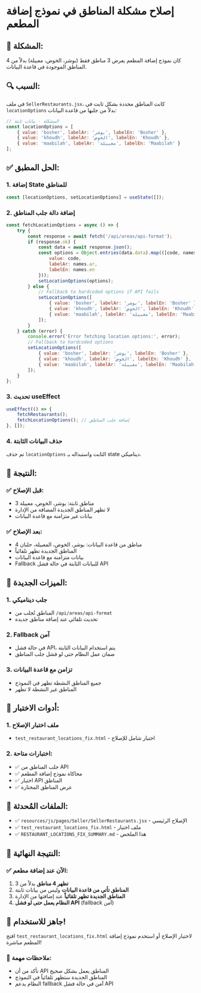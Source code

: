 # إصلاح مشكلة المناطق في نموذج إضافة المطعم

## 🚨 **المشكلة:**
كان نموذج إضافة المطعم يعرض 3 مناطق فقط (بوشر، الخوض، معبيلة) بدلاً من 4 المناطق الموجودة في قاعدة البيانات.

## 🔍 **السبب:**
في ملف `SellerRestaurants.jsx`، كانت المناطق محددة بشكل ثابت في `locationOptions` بدلاً من جلبها من قاعدة البيانات:

```javascript
// المشكلة - بيانات ثابتة
const locationOptions = [
    { value: 'bosher', labelAr: 'بوشر', labelEn: 'Bosher' },
    { value: 'khoudh', labelAr: 'الخوض', labelEn: 'Khoudh' },
    { value: 'maabilah', labelAr: 'معبيلة', labelEn: 'Maabilah' }
];
```

## ✅ **الحل المطبق:**

### 1. **إضافة State للمناطق**
```javascript
const [locationOptions, setLocationOptions] = useState([]);
```

### 2. **إضافة دالة جلب المناطق**
```javascript
const fetchLocationOptions = async () => {
    try {
        const response = await fetch('/api/areas/api-format');
        if (response.ok) {
            const data = await response.json();
            const options = Object.entries(data.data).map(([code, names]) => ({
                value: code,
                labelAr: names.ar,
                labelEn: names.en
            }));
            setLocationOptions(options);
        } else {
            // Fallback to hardcoded options if API fails
            setLocationOptions([
                { value: 'bosher', labelAr: 'بوشر', labelEn: 'Bosher' },
                { value: 'khoudh', labelAr: 'الخوض', labelEn: 'Khoudh' },
                { value: 'maabilah', labelAr: 'معبيلة', labelEn: 'Maabilah' }
            ]);
        }
    } catch (error) {
        console.error('Error fetching location options:', error);
        // Fallback to hardcoded options
        setLocationOptions([
            { value: 'bosher', labelAr: 'بوشر', labelEn: 'Bosher' },
            { value: 'khoudh', labelAr: 'الخوض', labelEn: 'Khoudh' },
            { value: 'maabilah', labelAr: 'معبيلة', labelEn: 'Maabilah' }
        ]);
    }
};
```

### 3. **تحديث useEffect**
```javascript
useEffect(() => {
    fetchRestaurants();
    fetchLocationOptions(); // إضافة جلب المناطق
}, []);
```

### 4. **حذف البيانات الثابتة**
تم حذف `locationOptions` الثابت واستبداله بـ state ديناميكي.

## 🎯 **النتيجة:**

### ✅ **قبل الإصلاح:**
- 3 مناطق ثابتة: بوشر، الخوض، معبيلة
- لا تظهر المناطق الجديدة المضافة من الإدارة
- بيانات غير متزامنة مع قاعدة البيانات

### ✅ **بعد الإصلاح:**
- 4 مناطق من قاعدة البيانات: بوشر، الخوض، المعبيلة، حلبان
- المناطق الجديدة تظهر تلقائياً
- بيانات متزامنة مع قاعدة البيانات
- Fallback للبيانات الثابتة في حالة فشل API

## 🔧 **الميزات الجديدة:**

### 1. **جلب ديناميكي**
- المناطق تُجلب من `/api/areas/api-format`
- تحديث تلقائي عند إضافة مناطق جديدة

### 2. **Fallback آمن**
- في حالة فشل API، يتم استخدام البيانات الثابتة
- ضمان عمل النظام حتى لو فشل جلب المناطق

### 3. **تزامن مع قاعدة البيانات**
- جميع المناطق النشطة تظهر في النموذج
- المناطق غير النشطة لا تظهر

## 🧪 **أدوات الاختبار:**

### 1. **ملف اختبار الإصلاح**
- `test_restaurant_locations_fix.html` - اختبار شامل للإصلاح

### 2. **اختبارات متاحة:**
- ✅ جلب المناطق من API
- ✅ محاكاة نموذج إضافة المطعم
- ✅ اختبار API المناطق
- ✅ عرض المناطق المختارة

## 📝 **الملفات المُحدثة:**
- ✅ `resources/js/pages/Seller/SellerRestaurants.jsx` - الإصلاح الرئيسي
- ✅ `test_restaurant_locations_fix.html` - ملف اختبار
- ✅ `RESTAURANT_LOCATIONS_FIX_SUMMARY.md` - هذا الملخص

## 🚀 **النتيجة النهائية:**

### ✅ **الآن عند إضافة مطعم:**
1. **تظهر 4 مناطق** بدلاً من 3
2. **المناطق تأتي من قاعدة البيانات** وليس من بيانات ثابتة
3. **المناطق الجديدة تظهر تلقائياً** عند إضافتها من الإدارة
4. **النظام يعمل حتى لو فشل API** (fallback آمن)

## 🎉 **جاهز للاستخدام!**

افتح `test_restaurant_locations_fix.html` لاختبار الإصلاح أو استخدم نموذج إضافة المطعم مباشرة!

### 📝 **ملاحظات مهمة:**
- تأكد من أن API المناطق يعمل بشكل صحيح
- المناطق الجديدة ستظهر تلقائياً في النموذج
- النظام يدعم fallback آمن في حالة فشل API
